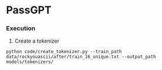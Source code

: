 # PassGPT

### Execution

1. Create a tokenizer
```
python code/create_tokenizer.py --train_path data/rockyouascii/after/train_16_unique.txt --output_path models/tokenizers/
```



